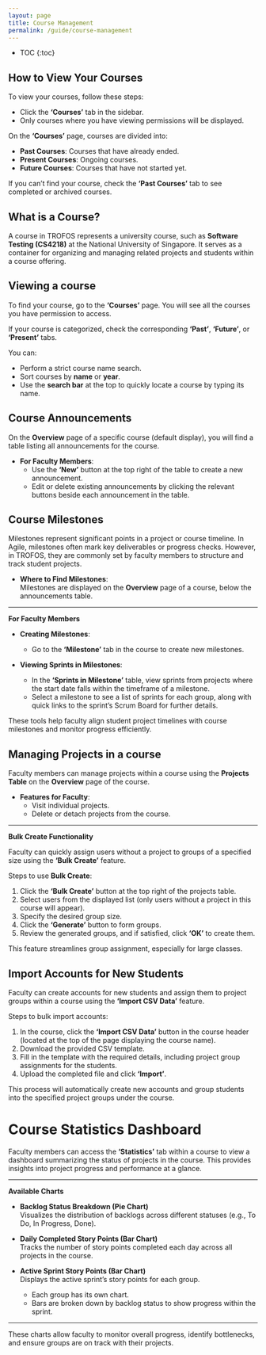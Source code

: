 ```yaml
---
layout: page
title: Course Management
permalink: /guide/course-management
---
```


- TOC
  {:toc}

## How to View Your Courses

<!-- API: GET /api/course/ -->

To view your courses, follow these steps:

- Click the **‘Courses’** tab in the sidebar.
- Only courses where you have viewing permissions will be displayed.

On the **‘Courses’** page, courses are divided into:

- **Past Courses**: Courses that have already ended.
- **Present Courses**: Ongoing courses.
- **Future Courses**: Courses that have not started yet.

If you can’t find your course, check the **‘Past Courses’** tab to see completed or archived courses.

## What is a Course?

A course in TROFOS represents a university course, such as **Software Testing (CS4218)** at the National University of Singapore. It serves as a container for organizing and managing related projects and students within a course offering.

## Viewing a course

To find your course, go to the **‘Courses’** page. You will see all the courses you have permission to access.

If your course is categorized, check the corresponding **‘Past’**, **‘Future’**, or **‘Present’** tabs.

You can:

- Perform a strict course name search.
- Sort courses by **name** or **year**.
- Use the **search bar** at the top to quickly locate a course by typing its name.

## Course Announcements

<!-- API: GET /api/course/:courseId/announcement -->
<!-- API: POST /api/course/:courseId/announcement -->
<!-- API: PUT /api/course/:courseId/announcement/:announcementId -->
<!-- API: DELETE /api/course/:courseId/announcement/:announcementId -->

On the **Overview** page of a specific course (default display), you will find a table listing all announcements for the course.

- **For Faculty Members**:
  - Use the **‘New’** button at the top right of the table to create a new announcement.
  - Edit or delete existing announcements by clicking the relevant buttons beside each announcement in the table.

## Course Milestones

<!-- API: GET /api/course/:courseId/milestone -->
<!-- API: POST /api/course/:courseId/milestone -->
<!-- API: PUT /api/course/:courseId/milestone/:milestoneId -->
<!-- API: DELETE /api/course/:courseId/milestone/:milestoneId -->

Milestones represent significant points in a project or course timeline. In Agile, milestones often mark key deliverables or progress checks. However, in TROFOS, they are commonly set by faculty members to structure and track student projects.

- **Where to Find Milestones**:  
  Milestones are displayed on the **Overview** page of a course, below the announcements table.

---

**For Faculty Members**

- **Creating Milestones**:

  - Go to the **‘Milestone’** tab in the course to create new milestones.

- **Viewing Sprints in Milestones**:
  - In the **‘Sprints in Milestone’** table, view sprints from projects where the start date falls within the timeframe of a milestone.
  - Select a milestone to see a list of sprints for each group, along with quick links to the sprint’s Scrum Board for further details.

These tools help faculty align student project timelines with course milestones and monitor progress efficiently.

## Managing Projects in a course

<!-- API: POST /api/course/bulk -->
<!-- API: POST /api/course/project -->
<!-- API: GET /api/course/:courseId/project -->
<!-- API: POST /api/course/:courseId/project -->
<!-- API: DELETE /api/course/:courseId/project -->

Faculty members can manage projects within a course using the **Projects Table** on the **Overview** page of the course.

- **Features for Faculty**:
  - Visit individual projects.
  - Delete or detach projects from the course.

---

**Bulk Create Functionality**

Faculty can quickly assign users without a project to groups of a specified size using the **‘Bulk Create’** feature.

Steps to use **Bulk Create**:

1. Click the **‘Bulk Create’** button at the top right of the projects table.
2. Select users from the displayed list (only users without a project in this course will appear).
3. Specify the desired group size.
4. Click the **‘Generate’** button to form groups.
5. Review the generated groups, and if satisfied, click **‘OK’** to create them.

This feature streamlines group assignment, especially for large classes.

## Import Accounts for New Students

<!-- API: POST /api/course/:courseId/import/csv -->

Faculty can create accounts for new students and assign them to project groups within a course using the **‘Import CSV Data’** feature.

Steps to bulk import accounts:

1. In the course, click the **‘Import CSV Data’** button in the course header (located at the top of the page displaying the course name).
2. Download the provided CSV template.
3. Fill in the template with the required details, including project group assignments for the students.
4. Upload the completed file and click **‘Import’**.

This process will automatically create new accounts and group students into the specified project groups under the course.

# Course Statistics Dashboard

Faculty members can access the **‘Statistics’** tab within a course to view a dashboard summarizing the status of projects in the course. This provides insights into project progress and performance at a glance.

---

**Available Charts**

- **Backlog Status Breakdown (Pie Chart)**  
  Visualizes the distribution of backlogs across different statuses (e.g., To Do, In Progress, Done).

- **Daily Completed Story Points (Bar Chart)**  
  Tracks the number of story points completed each day across all projects in the course.

- **Active Sprint Story Points (Bar Chart)**  
  Displays the active sprint’s story points for each group.
  - Each group has its own chart.
  - Bars are broken down by backlog status to show progress within the sprint.

---

These charts allow faculty to monitor overall progress, identify bottlenecks, and ensure groups are on track with their projects.

